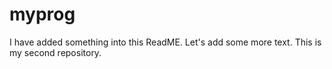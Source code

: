 # myprog
I have added something into this ReadME. Let's add some more text.
This is my second repository.
